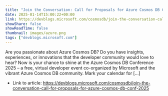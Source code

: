 ```yaml
---
title: "Join the Conversation: Call for Proposals for Azure Cosmos DB Conf 2025!"
date: 2025-01-14T15:00:22+00:00
link: https://devblogs.microsoft.com/cosmosdb/join-the-conversation-call-for-proposals-for-azure-cosmos-db-conf-2025
showShare: false
showReadTime: false
thumbnail: images/azure.png
tags: ["devblogs.microsoft.com"]
---
```

Are you passionate about Azure Cosmos DB? Do you have insights, experiences, or innovations that the developer community would love to hear? Now is your chance to shine at the Azure Cosmos DB Conference 2025 – a free, virtual developer event co-organized by Microsoft and the vibrant Azure Cosmos DB community. Mark your calendar for […]

- Link to article: https://devblogs.microsoft.com/cosmosdb/join-the-conversation-call-for-proposals-for-azure-cosmos-db-conf-2025